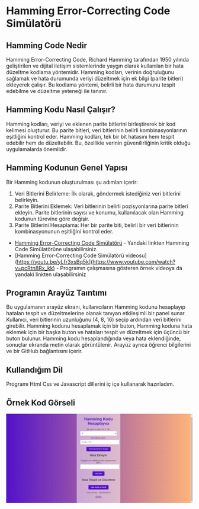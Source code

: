 # Hamming Error-Correcting Code Simülatörü
## Hamming Code Nedir
Hamming Error-Correcting Code, Richard Hamming tarafından 1950 yılında geliştirilen ve dijital iletişim sistemlerinde yaygın olarak kullanılan bir hata düzeltme kodlama yöntemidir. 
Hamming kodları, verinin doğruluğunu sağlamak ve hata durumunda veriyi düzeltmek için ek bilgi (parite bitleri) ekleyerek çalışır. Bu kodlama yöntemi, belirli bir hata durumunu tespit edebilme ve düzeltme yeteneği ile tanınır.
## Hamming Kodu Nasıl Çalışır?
Hamming kodları, veriyi ve eklenen parite bitlerini birleştirerek bir kod kelimesi oluşturur. Bu parite bitleri, veri bitlerinin belirli kombinasyonlarının eşitliğini kontrol eder. 
Hamming kodları, tek bir bit hatasını hem tespit edebilir hem de düzeltebilir. Bu, özellikle verinin güvenilirliğinin kritik olduğu uygulamalarda önemlidir.

## Hamming Kodunun Genel Yapısı
Bir Hamming kodunun oluşturulması şu adımları içerir:
1. Veri Bitlerini Belirleme: İlk olarak, göndermek istediğiniz veri bitlerini belirleyin.
2. Parite Bitlerini Eklemek: Veri bitlerinin belirli pozisyonlarına parite bitleri ekleyin. Parite bitlerinin sayısı ve konumu, kullanılacak olan Hamming kodunun türevine göre değişir. 
3. Parite Bitlerini Hesaplama: Her bir parite biti, belirli bir veri bitlerinin kombinasyonunun eşitliğini kontrol eder.

* [Hamming Error-Correcting Code Simülatörü](https://yusuf-guney.github.io/HammingCode-Simulator/) - Yandaki linkten Hamming Code Simülatörüne ulaşabilirsiniz.
* [Hamming Error-Correcting Code Simülatörü videosu](https://youtu.be/yLfr3xsBq5k](https://www.youtube.com/watch?v=pcRtn8Rx_kk) - Programın çalışmasına gösteren örnek videoya da yandaki linkten ulaşabilirsiniz
## Programın Arayüz Taıntımı
Bu uygulamanın arayüz ekranı, kullanıcıların Hamming kodunu hesaplayıp hataları tespit ve düzeltmelerine olanak tanıyan etkileşimli bir panel sunar. Kullanıcı, veri bitlerinin uzunluğunu (4, 8, 16) seçip ardından veri bitlerini girebilir. Hamming kodunu hesaplamak için bir buton, Hamming koduna hata eklemek için bir başka buton ve hataları tespit ve düzeltmek için üçüncü bir buton bulunur. Hamming kodu hesaplandığında veya hata eklendiğinde, sonuçlar ekranda metin olarak görüntülenir. Arayüz ayrıca öğrenci bilgilerini ve bir GitHub bağlantısını içerir. 

## Kullandığım Dil 
Programı Html Css ve Javascript dillerini iç içe kullanarak hazırladım. 
## Örnek Kod Görseli
![](Örnek_Ekran_Görüntüsü.png)
